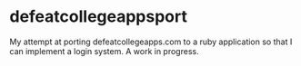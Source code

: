 defeatcollegeappsport
=====================

My attempt at porting defeatcollegeapps.com to a ruby application so that I can implement a login system. A work in progress.